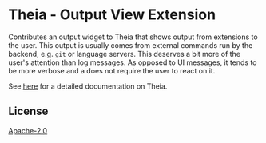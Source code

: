 # Theia - Output View Extension

Contributes an output widget to Theia that shows output from extensions to the user.
This output is usually comes from external commands run by the backend, e.g. `git` or language servers. 
This deserves a bit more of the user's attention than log messages. As opposed to UI messages, it tends 
to be more verbose and a does not require the user to react on it.

See [here](https://github.com/theia-ide/theia) for a detailed documentation on Theia.

## License
[Apache-2.0](https://github.com/theia-ide/theia/blob/master/LICENSE)
